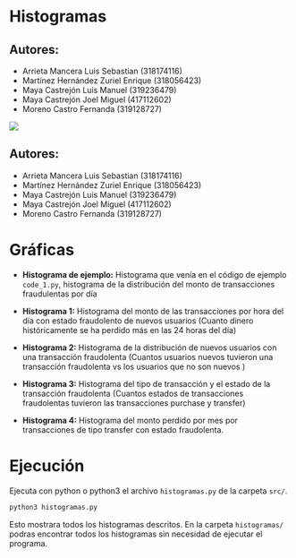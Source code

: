 # Histogramas

## Autores:

+ Arrieta Mancera Luis Sebastian (318174116)
+ Martínez Hernández Zuriel Enrique (318056423)
+ Maya Castrejón Luis Manuel (319236479)
+ Maya Castrejón Joel Miguel (417112602)
+ Moreno Castro Fernanda (319128727)


<img src='https://i.giphy.com/media/v1.Y2lkPTc5MGI3NjExZmV0eDV5cmhyNjZveHM3b2txOTI1cmVuNGZxenlrbHR5aXA1Y2F6eiZlcD12MV9pbnRlcm5hbF9naWZfYnlfaWQmY3Q9Zw/l46Cy1rHbQ92uuLXa/giphy.gif' witdth='400px'/>

## Autores:

+ Arrieta Mancera Luis Sebastian (318174116)
+ Martínez Hernández Zuriel Enrique (318056423)
+ Maya Castrejón Luis Manuel (319236479)
+ Maya Castrejón Joel Miguel (417112602)
+ Moreno Castro Fernanda (319128727)

# Gráficas

+ **Histograma de ejemplo:** Histograma que venía en el código de ejemplo `code_1.py`, histograma de la distribución del monto de transacciones fraudulentas por día

+ **Histograma 1:** Histograma del monto de las transacciones por hora del día con estado fraudolento de nuevos
usuarios (Cuanto dinero históricamente se ha perdido más en las 24 horas del día)

+ **Histograma 2:** Histograma de la distribución de nuevos usuarios con una transacción fraudolenta (Cuantos
usuarios nuevos tuvieron una transacción fraudolenta vs los usuarios que no son nuevos )

+ **Histograma 3:** Histograma del tipo de transacción y el estado de la transacción fraudolenta (Cuantos estados
de transacciones fraudolentas tuvieron las transacciones purchase y transfer)

+ **Histograma 4:** Histograma del monto perdido por mes por transacciones de tipo transfer con estado fraudolenta.

# Ejecución

Ejecuta con python o python3 el archivo `histogramas.py` de la carpeta `src/`.

```bash
python3 histogramas.py
```

Esto mostrara todos los histogramas descritos. En la carpeta `histogramas/` podras encontrar todos los histogramas sin necesidad de ejecutar el programa.

